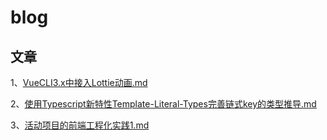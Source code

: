 # blog

## 文章

1、[VueCLI3.x中接入Lottie动画.md](article/VueCLI3.x中接入Lottie动画.md)

2、[使用Typescript新特性Template-Literal-Types完善链式key的类型推导.md](article/使用Typescript新特性Template-Literal-Types完善链式key的类型推导.md)

3、[活动项目的前端工程化实践1.md](article/活动项目的前端工程化实践1.md)

<script src="js/color-egg.js"></script>
